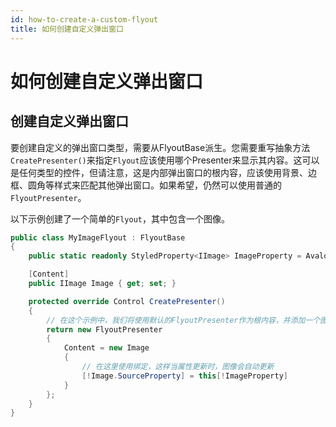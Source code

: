 ```yaml
---
id: how-to-create-a-custom-flyout
title: 如何创建自定义弹出窗口
---
```


# 如何创建自定义弹出窗口

## 创建自定义弹出窗口

要创建自定义的弹出窗口类型，需要从FlyoutBase派生。您需要重写抽象方法`CreatePresenter()`来指定`Flyout`应该使用哪个Presenter来显示其内容。这可以是任何类型的控件，但请注意，这是内部弹出窗口的根内容，应该使用背景、边框、圆角等样式来匹配其他弹出窗口。如果希望，仍然可以使用普通的`FlyoutPresenter`。

以下示例创建了一个简单的`Flyout`，其中包含一个图像。

```csharp
public class MyImageFlyout : FlyoutBase
{
    public static readonly StyledProperty<IImage> ImageProperty = AvaloniaProperty.Register<MyImageFlyout, IImage>(nameof(Image));

    [Content]
    public IImage Image { get; set; }

    protected override Control CreatePresenter()
    {
        // 在这个示例中，我们将使用默认的FlyoutPresenter作为根内容，并添加一个图像控件来显示我们的内容
        return new FlyoutPresenter
        {
            Content = new Image
            {
                // 在这里使用绑定，这样当属性更新时，图像会自动更新
                [!Image.SourceProperty] = this[!ImageProperty]
            }
        };
    }
}
```

##
